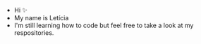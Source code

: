 - Hi ✨
- My name is Letícia
- I'm still learning how to code but feel free to take a look at my respositories.

<!---
leticiagarz/leticiagarz is a ✨ special ✨ repository because its `README.md` (this file) appears on your GitHub profile.
You can click the Preview link to take a look at your changes.
--->

